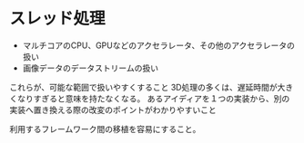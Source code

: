 # スレッド処理
- マルチコアのCPU、GPUなどのアクセラレータ、その他のアクセラレータの扱い
- 画像データのデータストリームの扱い

これらが、可能な範囲で扱いやすくすること
3D処理の多くは、遅延時間が大きくなりすぎると意味を持たなくなる。
あるアイディアを１つの実装から、別の実装へ置き換える際の改変のポイントがわかりやすいこと

利用するフレームワーク間の移植を容易にすること。
